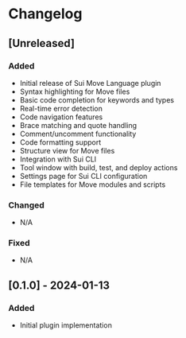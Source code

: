 # Changelog

## [Unreleased]

### Added
- Initial release of Sui Move Language plugin
- Syntax highlighting for Move files
- Basic code completion for keywords and types
- Real-time error detection
- Code navigation features
- Brace matching and quote handling
- Comment/uncomment functionality
- Code formatting support
- Structure view for Move files
- Integration with Sui CLI
- Tool window with build, test, and deploy actions
- Settings page for Sui CLI configuration
- File templates for Move modules and scripts

### Changed
- N/A

### Fixed
- N/A

## [0.1.0] - 2024-01-13

### Added
- Initial plugin implementation
